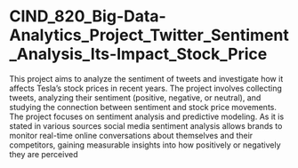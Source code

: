# CIND_820_Big-Data-Analytics_Project_Twitter_Sentiment_Analysis_Its-Impact_Stock_Price


This project aims to analyze the sentiment of tweets and investigate how it affects Tesla’s stock
prices in recent years. The project involves collecting tweets, analyzing their sentiment (positive,
negative, or neutral), and studying the connection between sentiment and stock price movements.
The project focuses on sentiment analysis and predictive modeling. As it is stated in various
sources social media sentiment analysis allows brands to monitor real-time online conversations
about themselves and their competitors, gaining measurable insights into how positively or
negatively they are perceived

